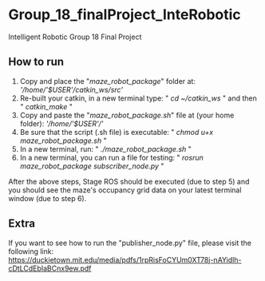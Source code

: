 # Group_18_finalProject_InteRobotic
Intelligent Robotic Group 18 Final Project

## How to run
1. Copy and place the "_maze_robot_package_" folder at: _'/home/'$USER'/catkin_ws/src'_
2. Re-built your catkin, in a new terminal type: " _cd ~/catkin_ws_ " and then " _catkin_make_ "
3. Copy and paste the "_maze_robot_package.sh_" file at (your home folder): _'/home/'$USER'/'_
4. Be sure that the script (.sh file) is executable: " _chmod u+x maze_robot_package.sh_ "
5. In a new terminal, run: " _./maze_robot_package.sh_ "
6. In a new terminal, you can run a file for testing: " _rosrun maze_robot_package subscriber_node.py_ "

After the above steps, Stage ROS should be executed (due to step 5) and you should see the maze's occupancy grid data on your latest terminal window (due to step 6).

## Extra
If you want to see how to run the "publisher_node.py" file, please visit the following link: 
https://duckietown.mit.edu/media/pdfs/1rpRisFoCYUm0XT78j-nAYidlh-cDtLCdEbIaBCnx9ew.pdf
